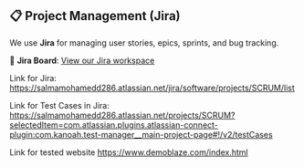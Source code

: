 ## 📋 Project Management (Jira)

We use **Jira** for managing user stories, epics, sprints, and bug tracking.

🔗 **Jira Board**: [View our Jira workspace]( https://salmamohamedd286.atlassian.net/jira/software/projects/SCRUM/list)

Link for Jira: https://salmamohamedd286.atlassian.net/jira/software/projects/SCRUM/list

Link for Test Cases in Jira: https://salmamohamedd286.atlassian.net/projects/SCRUM?selectedItem=com.atlassian.plugins.atlassian-connect-plugin:com.kanoah.test-manager__main-project-page#!/v2/testCases

Link for tested website
https://www.demoblaze.com/index.html

